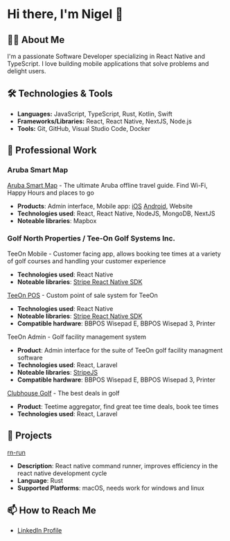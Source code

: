# Hi there, I'm Nigel 👋

## 👨‍💻 About Me

I'm a passionate Software Developer specializing in React Native and TypeScript. I love building mobile applications that solve problems and delight users.

## 🛠 Technologies & Tools

- **Languages:** JavaScript, TypeScript, Rust, Kotlin, Swift
- **Frameworks/Libraries:** React, React Native, NextJS, Node.js
- **Tools:** Git, GitHub, Visual Studio Code, Docker

## 🚀 Professional Work

### Aruba Smart Map
[Aruba Smart Map](https://arubasmartmap.com/) - The ultimate Aruba offline travel guide. Find Wi-Fi, Happy Hours and places to go
* **Products**: Admin interface, Mobile app: [iOS](https://apps.apple.com/ca/app/aruba-smart-map/id1481288809) [Android](https://play.google.com/store/apps/details?id=com.arubasmartmap.aruba_smart_map), Website
* **Technologies used**: React, React Native, NodeJS, MongoDB, NextJS
* **Noteable libraries**: Mapbox

### Golf North Properties / Tee-On Golf Systems Inc.

TeeOn Mobile - Customer facing app, allows booking tee times at a variety of golf courses and handling your customer experience
* **Technologies used**: React Native
* **Noteable libraries**: [Stripe React Native SDK](https://docs.stripe.com/libraries/react-native)

[TeeOn POS](https://apps.apple.com/ca/app/tee-on-pos/id1628842497) - Custom point of sale system for TeeOn
* **Technologies used**: React Native
* **Noteable libraries**: [Stripe React Native SDK](https://docs.stripe.com/libraries/react-native)
* **Compatible hardware**: BBPOS Wisepad E, BBPOS Wisepad 3, Printer

TeeOn Admin - Golf facility management system
* **Product**: Admin interface for the suite of TeeOn golf facility managment software
* **Technologies used**: React, Laravel
* **Noteable libraries**: [StripeJS](https://docs.stripe.com/js)
* **Compatible hardware**: BBPOS Wisepad E, BBPOS Wisepad 3, Printer

[Clubhouse Golf](https://www.clubhousegolf.ca/) - The best deals in golf
* **Product**: Teetime aggregator, find great tee time deals, book tee times
* **Technologies used**: React, Laravel

## 🤖 Projects

[rn-run](https://github.com/nigelrudolf/rn-run)
* **Description**: React native command runner, improves efficiency in the react native development cycle
* **Language**: Rust
* **Supported Platforms**: macOS, needs work for windows and linux 
<!--
## 📚 Learning & Development

I'm currently diving deeper into [Technology or Topic], and I'm always looking for new things to learn.
-->
## 📫 How to Reach Me
* [LinkedIn Profile](https://www.linkedin.com/in/nigelrudolf/)

